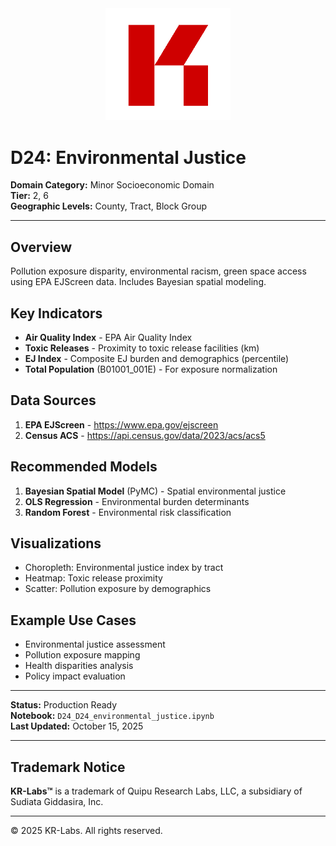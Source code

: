 <div align="center">
  <img src="../../../assets/images/KRLabs_WebLogo.png" alt="KR-Labs" width="200">
</div>

# D24: Environmental Justice

**Domain Category:** Minor Socioeconomic Domain  
**Tier:** 2, 6  
**Geographic Levels:** County, Tract, Block Group

---

## Overview

Pollution exposure disparity, environmental racism, green space access using EPA EJScreen data. Includes Bayesian spatial modeling.

## Key Indicators

- **Air Quality Index** - EPA Air Quality Index
- **Toxic Releases** - Proximity to toxic release facilities (km)
- **EJ Index** - Composite EJ burden and demographics (percentile)
- **Total Population** (B01001_001E) - For exposure normalization

## Data Sources

1. **EPA EJScreen** - https://www.epa.gov/ejscreen
2. **Census ACS** - https://api.census.gov/data/2023/acs/acs5

## Recommended Models

1. **Bayesian Spatial Model** (PyMC) - Spatial environmental justice
2. **OLS Regression** - Environmental burden determinants
3. **Random Forest** - Environmental risk classification

## Visualizations

- Choropleth: Environmental justice index by tract
- Heatmap: Toxic release proximity
- Scatter: Pollution exposure by demographics

## Example Use Cases

- Environmental justice assessment
- Pollution exposure mapping
- Health disparities analysis
- Policy impact evaluation

---

**Status:** Production Ready  
**Notebook:** `D24_D24_environmental_justice.ipynb`  
**Last Updated:** October 15, 2025

---

## Trademark Notice

**KR-Labs™** is a trademark of Quipu Research Labs, LLC, a subsidiary of Sudiata Giddasira, Inc.

---

© 2025 KR-Labs. All rights reserved.
